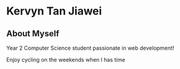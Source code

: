 
# Kervyn Tan Jiawei

## About Myself

Year 2 Computer Science student passionate in 
web development! 

Enjoy cycling on the weekends when I has time

